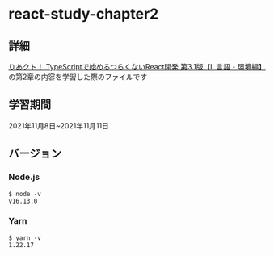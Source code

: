 # react-study-chapter2
## 詳細
[りあクト！ TypeScriptで始めるつらくないReact開発 第3.1版【Ⅰ. 言語・環境編】](https://oukayuka.booth.pm/)の第2章の内容を学習した際のファイルです
## 学習期間
2021年11月8日~2021年11月11日
## バージョン
### Node.js
```
$ node -v
v16.13.0
```
### Yarn
```
$ yarn -v
1.22.17
```
